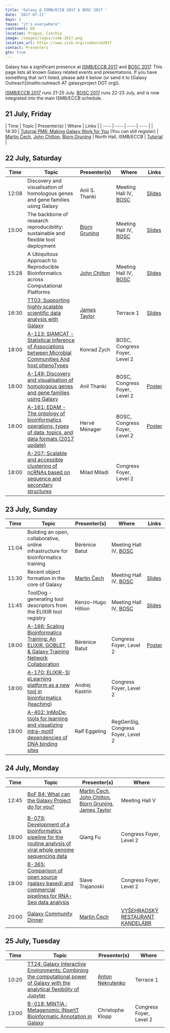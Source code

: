 ```yaml
---
title: 'Galaxy @ ISMB/ECCB 2017 & BOSC 2017 '
date: '2017-07-21'
days: 5
tease: "it's everywhere"
continent: EU
location: Prague, Czechia
image: /images/logos/ismb-2017.png
location_url: https://www.iscb.org/ismbeccb2017
contact: Presenters
gtn: true
---
```


Galaxy has a significant presence at [ISMB/ECCB 2017](https://www.iscb.org/ismbeccb2017) and [BOSC 2017](https://www.open-bio.org/wiki/BOSC_2017). This page lists all known Galaxy related events and presentations. If you have something that isn't listed, please add it below (or send it to [Galaxy Outreach](mailto:outreach AT galaxyproject DOT org)).

[ISMB/ECCB 2017](https://www.iscb.org/ismbeccb2017) runs 21-25 July.  [BOSC 2017](https://www.open-bio.org/wiki/BOSC_2017) runs 22-23 July, and is now integrated into the main ISMB/ECCB schedule.

## 21 July, Friday

| Time | Topic | Presenter(s) | Where | Links |
| ---- | ---- | ---- | ---- |
| 14:30 | [Tutorial PM6: Making Galaxy Work for You](https://www.iscb.org/ismbeccb2017-program/tutorials#p6) (You can still register) | [Martin Čech](/src/people/marten/index.md), [John Chilton](/src/people/john-chilton/index.md), [Bjorn Gruning](/src/people/bjoern-gruening/index.md) | North Hall, ISMB/ECCB | [Tutorial](https://github.com/galaxyproject/galaxytutorial-ismb17) |


## 22 July, Saturday

| Time | Topic | Presenter(s) | Where | Links |
| ---- | ---- | ---- | ---- | ---- |
| 12:08 | Discovery and visualisation of homologous genes and gene families using Galaxy | Anil S. Thanki | Meeting Hall IV, [BOSC](https://www.open-bio.org/w/index.php?title=BOSC_2017_Schedule) | [Slides](https://f1000research.com/slides/6-1189) |
| 15:00 | The backbone of research reproducibility: sustainable and flexible tool deployment | [Bjorn Gruning](/src/people/bjoern-gruening/index.md) |  Meeting Hall IV, [BOSC](https://www.open-bio.org/w/index.php?title=BOSC_2017_Schedule) | [Slides](https://f1000research.com/slides/6-1203) |
| 15:28 | A Ubiquitous Approach to Reproducible Bioinformatics across Computational Platforms | [John Chilton](/src/people/john-chilton/index.md) | Meeting Hall IV, [BOSC](https://www.open-bio.org/w/index.php?title=BOSC_2017_Schedule) | [Slides](http://jmchilton.github.io/writing/bosc2017slides/biocontainers.html#1) |
| 16:30 | [TT03: Supporting highly scalable scientific data analysis with Galaxy](https://www.iscb.org/cms_addon/conferences/ismbeccb2017/technologytrack.php) | [James Taylor](/src/people/james-taylor/index.md) | Terrace 1 | [Slides](https://speakerdeck.com/jxtx/ismb-2017-supporting-highly-scalable-scientific-data-analysis-with-galaxy) |
| 18:00 | [A-113: SIAMCAT - Statistical Inference of Associations between Microbial Communities And host phenoTypes](https://www.iscb.org/cms_addon/conferences/ismbeccb2017/posterlist.php?cat=B#A-113) | Konrad Zych | BOSC, Congress Foyer, Level 2 | |
| 18:00 | [A-149: Discovery and visualisation of homologous genes and gene families using Galaxy](https://www.iscb.org/cms_addon/conferences/ismbeccb2017/posterlist.php?cat=B#A-149) | Anil Thanki | BOSC, Congress Foyer, Level 2 | [Poster](http://dx.doi.org/10.7490/f1000research.1114431.1) |
| 18:00 | [A-161: EDAM - The ontology of bioinformatics operations, types of data, topics, and data formats (2017 update)](https://www.iscb.org/cms_addon/conferences/ismbeccb2017/posterlist.php?cat=B#A-161) | Hervé Ménager | BOSC, Congress Foyer, Level 2 | [Poster](https://f1000research.com/posters/6-1181)
| 18:00 | [A-207: Scalable and accessible clustering of ncRNAs based on sequence and secondary structures](https://www.iscb.org/cms_addon/conferences/ismbeccb2017/posterlist.php?cat=I#A-207) | Milad Miladi | Congress Foyer, Level 2 | |


## 23 July, Sunday

| Time | Topic | Presenter(s) | Where | Links |
| ---- | ---- | ---- | ---- | ---- |
| 11:04 | Building an open, collaborative, online infrastructure for bioinformatics training | Bérénice Batut | Meeting Hall IV, [BOSC](https://www.open-bio.org/w/index.php?title=BOSC_2017_Schedule) | |
| 11:30 | Recent object formation in the core of Galaxy |  [Martin Čech](/src/people/marten/index.md) | Meeting Hall IV, [BOSC](https://www.open-bio.org/w/index.php?title=BOSC_2017_Schedule) | [Slides](https://f1000research.com/slides/6-1207) |
| 11:45 | ToolDog - generating tool descriptors from the ELIXIR tool registry | Kenzo-Hugo Hillion | Meeting Hall IV, [BOSC](https://www.open-bio.org/w/index.php?title=BOSC_2017_Schedule) | [Slides](https://f1000research.com/slides/6-1194) |
| 18:00 | [A-166: Scaling Bioinformatics Training: An ELIXIR, GOBLET & Galaxy Training Network Collaboration](https://www.iscb.org/cms_addon/conferences/ismbeccb2017/posterlist.php?cat=F#A-166) | Bérénice Batut | Congress Foyer, Level 2 | [Poster](https://f1000research.com/posters/6-1218) |
| 18:00 | [A-170: ELIXIR-SI eLearning platform as a new tool in bioinformatics (teaching)](https://www.iscb.org/cms_addon/conferences/ismbeccb2017/posterlist.php?cat=F#A-170) | Andrej Kastrin | Congress Foyer, Level 2 | |
| 18:00 | [A-402: InMoDe: tools for learning and visualizing intra-motif dependencies of DNA binding sites](https://www.iscb.org/cms_addon/conferences/ismbeccb2017/posterlist.php?cat=L#A-402) | Ralf Eggeling | RegGenSig, Congress Foyer, Level 2 | |

## 24 July, Monday

| Time | Topic | Presenter(s) | Where |
| ---- | ---- | ---- | ---- |
| 12:45 | [BoF B4: What can the Galaxy Project do for you?](https://www.iscb.org/ismbeccb2017-program/ismbeccb2017-bof) | [Martin Čech](/src/people/marten/index.md), [John Chilton](/src/people/john-chilton/index.md), [Bjorn Gruning](/src/people/bjoern-gruening/index.md), [James Taylor](/src/people/james-taylor/index.md) | Meeting Hall V |
| 18:00 | [B-079: Development of a bioinformatics pipeline for the routine analysis of viral whole genome sequencing data](https://www.iscb.org/cms_addon/conferences/ismbeccb2017/posterlist.php?cat=H#B-079) | Qiang Fu | Congress Foyer, Level 2 |
| 18:00 | [B-365: Comparison of open source (galaxy based) and commercial pipelines for RNA-Seq data analysis](https://www.iscb.org/cms_addon/conferences/ismbeccb2017/posterlist.php?cat=P#B-365) | Slave Trajanoski | Congress Foyer, Level 2 |
| 20:00 | [Galaxy Community Dinner](http://bit.ly/gxyismb2017bdinner) | [Martin Čech](/src/people/marten/index.md) | [VYŠEHRADSKÝ RESTAURANT KANDELÁBR](http://bit.ly/gxyismb2017bdinner) |

## 25 July, Tuesday

| Time | Topic | Presenter(s) | Where |
| ---- | ---- | ---- | ---- |
| 10:20 | [TT24: Galaxy Interactive Environments: Combining the computational power of Galaxy with the analytical flexibility of Jupyter](https://www.iscb.org/cms_addon/conferences/ismbeccb2017/technologytrack.php) | [Anton Nekrutenko](/src/people/anton/index.md) | Terrace 1 |
| 13:00 | [B-018: MINTIA : Metagenomic INsertT Bioinformatic Annotation in Galaxy](https://www.iscb.org/cms_addon/conferences/ismbeccb2017/posterlist.php?cat=H#B-018) | Christophe Klopp | Congress Foyer, Level 2 |



